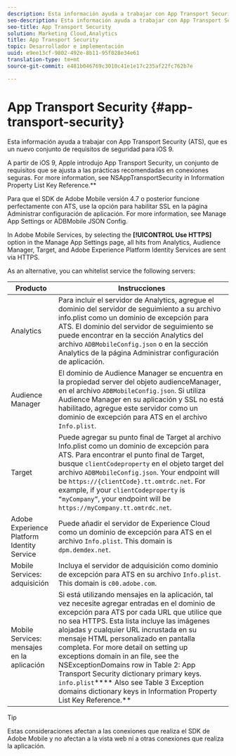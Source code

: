 ```yaml
---
description: Esta información ayuda a trabajar con App Transport Security (ATS), que es un nuevo conjunto de requisitos de seguridad para iOS 9.
seo-description: Esta información ayuda a trabajar con App Transport Security (ATS), que es un nuevo conjunto de requisitos de seguridad para iOS 9.
seo-title: App Transport Security
solution: Marketing Cloud,Analytics
title: App Transport Security
topic: Desarrollador e implementación
uuid: e9ee13cf-9802-492e-8b11-95f028e34e61
translation-type: tm+mt
source-git-commit: e481b046769c3010c41e1e17c235af22fc762b7e

---
```



# App Transport Security {#app-transport-security}

Esta información ayuda a trabajar con App Transport Security (ATS), que es un nuevo conjunto de requisitos de seguridad para iOS 9.

A partir de iOS 9, Apple introdujo App Transport Security, un conjunto de requisitos que se ajusta a las prácticas recomendadas en conexiones seguras. For more information, see NSAppTransportSecurity in Information Property List Key Reference.**[](https://developer.apple.com/library/prerelease/ios/technotes/App-Transport-Security-Technote/)

Para que el SDK de Adobe Mobile versión 4.7 o posterior funcione perfectamente con ATS, use la opción para habilitar SSL en la página Administrar configuración de aplicación. For more information, see Manage App Settings or ADBMobile JSON Config.[](/help/using/c-manage-app-settings/c-manage-app-settings.md)[](/help/ios/configuration/json-config/json-config.md)

In Adobe Mobile Services, by selecting the **[!UICONTROL Use HTTPS]** option in the Manage App Settings page, all hits from Analytics, Audience Manager, Target, and Adobe Experience Platform Identity Services are sent via HTTPS.

As an alternative, you can whitelist service the following servers:

| Producto | Instrucciones |
|--- |--- |
| Analytics | Para incluir el servidor de Analytics, agregue el dominio del servidor de seguimiento a su archivo info.plist como un dominio de excepción para ATS.  El dominio del servidor de seguimiento se puede encontrar en la sección Analytics del archivo `ADBMobileConfig.json` o en la sección Analytics de la página Administrar configuración de aplicación. |
| Audience Manager | El dominio de Audience Manager se encuentra en la propiedad server del objeto audienceManager, en el archivo `ADBMobileConfig.json`.  Si utiliza Audience Manager en su aplicación y SSL no está habilitado, agregue este servidor como un dominio de excepción para ATS en el archivo `Info.plist`. |
| Target | Puede agregar su punto final de Target al archivo Info.plist como un dominio de excepción para ATS.  Para encontrar el punto final de Target, busque `clientCodeproperty` en el objeto target del archivo `ADBMobileConfig.json`. Your endpoint will be `https://{clientCode}.tt.omtrdc.net`.  For example, if your `clientCodeproperty` is `“myCompany”`, your endpoint will be `https://myCompany.tt.omtrdc.net`. |
| Adobe Experience Platform Identity Service | Puede añadir el servidor de Experience Cloud como un dominio de excepción para ATS en el archivo `Info.plist`. This domain is `dpm.demdex.net`. |
| Mobile Services: adquisición | Incluya el servidor de adquisición como dominio de excepción para ATS en su archivo `Info.plist`. This domain is `c00.adobe.com`. |
| Mobile Services: mensajes en la aplicación | Si está utilizando mensajes en la aplicación, tal vez necesite agregar entradas en el dominio de excepción para ATS por cada URL que utilice que no sea HTTPS. Esta lista incluye las imágenes alojadas y cualquier URL incrustada en su mensaje HTML personalizado en pantalla completa.  For more detail on setting up exceptions domain in an  file, see the NSExceptionDomains row in Table 2: App Transport Security dictionary primary keys. `info.plist`**** Also see Table 3  Exception domains dictionary keys in Information Property List Key Reference.**[](https://developer.apple.com/library/prerelease/ios/technotes/App-Transport-Security-Technote/) |

>[!TIP]
>
>Estas consideraciones afectan a las conexiones que realiza el SDK de Adobe Mobile y no afectan a la vista web ni a otras conexiones que realiza la aplicación.

